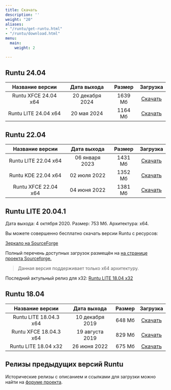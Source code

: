 ```yaml
---
title: Скачать
description: ''
weight: "20"
aliases:
- "/runtu/get-runtu.html"
- "/runtu/download.html"
menu:
  main:
    weight: 2

---
```

## Runtu 24.04

| Название версии | Дата выхода | Размер | Загрузка |
| :---: | :---: | :---: | :---: |
| Runtu XFCE 24.04 x64 | 20 декабря 2024 | 1639 Мб | [Скачать](https://sourceforge.net/projects/runtu/files/runtu%2024.04/XFCE/runtu-xfce-24.04-amd64_20241220.iso/download) |
| Runtu LITE 24.04 x64 | 20 мая 2024 | 1164 Мб | [Скачать](https://sourceforge.net/projects/runtu/files/runtu%2024.04/LITE/runtu-lite-24.04-amd64_20240520.iso/download) |

## Runtu 22.04

| Название версии | Дата выхода | Размер | Загрузка |
| :---: | :---: | :---: | :---: |
| Runtu LITE 22.04 x64 | 06 января 2023 | 1431 Мб | [Скачать](https://sourceforge.net/projects/runtu/files/runtu%2022.04/LITE/runtu-lite-22.04.1-amd64_20230106.iso/download) |
| Runtu KDE 22.04 x64 | 02 июля 2022 | 1352 Мб | [Скачать](https://sourceforge.net/projects/runtu/files/runtu%2022.04/KDE/runtu-kde-22.04-amd64_20220702.iso/download) |
| Runtu XFCE 22.04 x64 | 04 июня 2022 | 1381 Мб | [Скачать](https://sourceforge.net/projects/runtu/files/runtu%2022.04/XFCE/runtu-xfce-22.04-amd64_20220604.iso/download) |

## Runtu LITE 20.04.1

Дата выхода: 4 октября 2020. Размер: 753 Мб. Архитектура: х64.

Вы можете совершенно бесплатно скачать версии Runtu с ресурсов:

[Зеркало на SourceForge](https://sourceforge.net/projects/runtu/files/runtu%2020.04/LITE/runtu-lite-20.04.1-amd64_202010.iso/download)


Полный перечень доступных загрузок размещён на [на странице проекта Sourceforge.](https://sourceforge.net/projects/runtu/files/)

> Данная версия поддерживает только x64 архитектуру.

Последний актульный релиз для x32:   [Runtu LITE 18.04 x32](https://forum.runtu.org/index.php/topic,8491.0.html)

## Runtu 18.04

| Название версии | Дата выхода | Размер | Загрузка |
| :---: | :---: | :---: | :---: |
| Runtu LITE 18.04.3 x64 | 10 декабря 2019 | 648 Мб | [Скачать](https://sourceforge.net/projects/runtu/files/runtu%2018.04/LITE/runtu-lite-18.04.3-amd64_20191210.iso/download) |
| Runtu XFCE 18.04.3 x64 | 19 августа 2019 | 829 Мб | [Скачать](https://sourceforge.net/projects/runtu/files/runtu%2018.04/XFCE/runtu-xfce-18.04.3-amd64_20190819.iso/download) |
| Runtu LITE 18.04 x32 | 26 июня 2022 | 675 Мб | [Скачать](https://sourceforge.net/projects/runtu/files/runtu%2018.04/LITE/runtu-lite-18.04-i386_20220626.iso/download) |

## Релизы предыдущих версий Runtu

Исторические релизы с описанием и ссылками для загрузки можно найти на [форуме проекта](http://forum.runtu.org/index.php/board,29.0.html).
